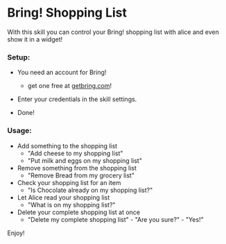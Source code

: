 # Bring! Shopping List
With this skill you can control your Bring! shopping list with alice and even show it in a widget!

### Setup:
- You need an account for Bring!
    - get one free at [getbring.com](getbring.com)!

- Enter your credentials in the skill settings.
- Done!

### Usage:
- Add something to the shopping list
    - "Add cheese to my shopping list"
    - "Put milk and eggs on my shopping list"
- Remove something from the shopping list
    - "Remove Bread from my grocery list"
- Check your shopping list for an item
    - "Is Chocolate already on my shopping list?"
- Let Alice read your shopping list
    - "What is on my shopping list?"
- Delete your complete shopping list at once
    - "Delete my complete shopping list" - "Are you sure?" - "Yes!"


Enjoy!
